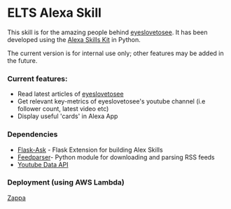 # ELTS Alexa Skill 

This skill is for the amazing people behind 
[eyeslovetosee](http://www.eyeslovetosee.de).
It has been developed using the [Alexa Skills Kit](https://developer.amazon.com/public/solutions/alexa/alexa-skills-kit) in Python.

The current version is for internal use only; other features may be added in the future.

### Current features:

* Read latest articles of [eyeslovetosee](http://www.eyeslovetosee.de)
* Get relevant key-metrics of eyeslovetosee's youtube channel (i.e follower count, latest video etc)
* Display useful 'cards' in Alexa App

### Dependencies 
* [Flask-Ask](https://github.com/johnwheeler/flask-ask) - Flask Extension for building Alex Skills 
* [Feedparser](http://pythonhosted.org/feedparser/)-  Python module for downloading and parsing RSS feeds
* [Youtube Data API](https://developers.google.com/youtube/v3/)

### Deployment (using AWS Lambda) 
[Zappa](https://github.com/Miserlou/Zappa)

